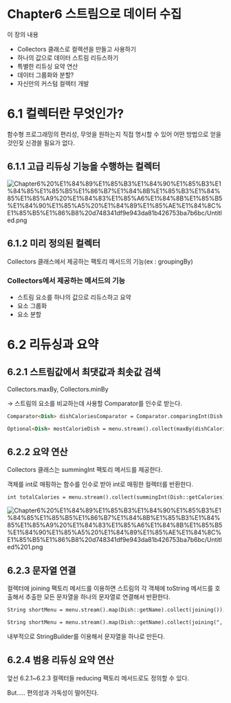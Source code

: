 # Chapter6 스트림으로 데이터 수집

이 장의 내용
- Collectors 클래스로 컬렉션을 만들고 사용하기
- 하나의 값으로 데이터 스트림 리듀스하기
- 특별한 리듀싱 요약 연산
- 데이터 그룹화와 분할?
- 자신만의 커스텀 컬렉터 개발

# 6.1 컬렉터란 무엇인가?

함수형 프로그래밍의 편리성, 무엇을 원하는지 직접 명시할 수 있어 어떤 방법으로 얻을것인짖 신경쓸 필요가 없다.

## 6.1.1 고급 리듀싱 기능을 수행하는 컬렉터

![Chapter6%20%E1%84%89%E1%85%B3%E1%84%90%E1%85%B3%E1%84%85%E1%85%B5%E1%86%B7%E1%84%8B%E1%85%B3%E1%84%85%E1%85%A9%20%E1%84%83%E1%85%A6%E1%84%8B%E1%85%B5%E1%84%90%E1%85%A5%20%E1%84%89%E1%85%AE%E1%84%8C%E1%85%B5%E1%86%B8%20d748341df9e943da81b426753ba7b6bc/Untitled.png](Chapter6%20%E1%84%89%E1%85%B3%E1%84%90%E1%85%B3%E1%84%85%E1%85%B5%E1%86%B7%E1%84%8B%E1%85%B3%E1%84%85%E1%85%A9%20%E1%84%83%E1%85%A6%E1%84%8B%E1%85%B5%E1%84%90%E1%85%A5%20%E1%84%89%E1%85%AE%E1%84%8C%E1%85%B5%E1%86%B8%20d748341df9e943da81b426753ba7b6bc/Untitled.png)

## 6.1.2 미리 정의된 컬렉터

Collectors 클래스에서 제공하는 팩토리 메서드의 기능(ex : groupingBy)

### Collectors에서 제공하는 메서드의 기능

- 스트림 요소를 하나의 값으로 리듀스하고 요약
- 요소 그룹화
- 요소 분할

# 6.2 리듀싱과 요약

## 6.2.1 스트림값에서 최댓값과 최솟값 검색

Collectors.maxBy, Collectors.minBy

→ 스트림의 요소를 비교하는데 사용할 Comparator를 인수로 받는다.

```html
Comparator<Dish> dishCaloriesComparator = Comparator.comparingInt(Dish::getCalories);

Optional<Dish> mostCalorieDish = menu.stream().collect(maxBy(dishCaloriesComparator));
```

## 6.2.2 요약 연산

Collectors 클래스는 summingInt 팩토리 메서드를 제공한다. 

객체를 int로 매핑하는 함수를 인수로 받아 int로 매핑한 컬렉터를 반환한다.

```html
int totalCalories = menu.stream().collect(summingInt(Dish::getCalories));
```

![Chapter6%20%E1%84%89%E1%85%B3%E1%84%90%E1%85%B3%E1%84%85%E1%85%B5%E1%86%B7%E1%84%8B%E1%85%B3%E1%84%85%E1%85%A9%20%E1%84%83%E1%85%A6%E1%84%8B%E1%85%B5%E1%84%90%E1%85%A5%20%E1%84%89%E1%85%AE%E1%84%8C%E1%85%B5%E1%86%B8%20d748341df9e943da81b426753ba7b6bc/Untitled%201.png](Chapter6%20%E1%84%89%E1%85%B3%E1%84%90%E1%85%B3%E1%84%85%E1%85%B5%E1%86%B7%E1%84%8B%E1%85%B3%E1%84%85%E1%85%A9%20%E1%84%83%E1%85%A6%E1%84%8B%E1%85%B5%E1%84%90%E1%85%A5%20%E1%84%89%E1%85%AE%E1%84%8C%E1%85%B5%E1%86%B8%20d748341df9e943da81b426753ba7b6bc/Untitled%201.png)

## 6.2.3 문자열 연결

컬렉터에 joining 팩토리 메서드를 이용하면 스트림의 각 객체에 toString 메서드를 호출해서 추출한 모든 문자열을 하나의 문자열로 연결해서 반환한다.

```html
String shortMenu = menu.stream().map(Dish::getName).collect(joining());

String shortMenu = menu.stream().map(Dish::getName).collect(joining(", "));
```

내부적으로 StringBuilder를 이용해서 문자열을 하나로 만든다.

## 6.2.4 범용 리듀싱 요약 연산

앞선 6.2.1~6.2.3 컬렉터들 reducing 팩토리 메서드로도 정의할 수 있다.

But..... 편의성과 가독성이 떨어진다.